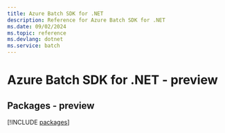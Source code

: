 ```yaml
---
title: Azure Batch SDK for .NET
description: Reference for Azure Batch SDK for .NET
ms.date: 09/02/2024
ms.topic: reference
ms.devlang: dotnet
ms.service: batch
---
```

# Azure Batch SDK for .NET - preview
## Packages - preview
[!INCLUDE [packages](batch-index.md)]